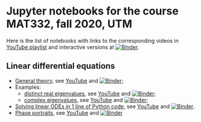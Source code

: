 # Jupyter notebooks for the course MAT332, fall 2020, UTM

Here is the list of notebooks with links to the corresponding videos in [YouTube playlist](https://www.youtube.com/playlist?list=PLEnYOnT-x1UWv6Tezx4Ml2tIWwsEmEdEu) and interactive versions at [![Binder](https://mybinder.org/badge_logo.svg)](https://mybinder.org/v2/gh/urkud/mat332-notebooks/master).

## Linear differential equations

* [General theory](./Linear_ODEs.ipynb), see [YouTube](https://youtu.be/SfXSwMhXSSY) and [![Binder](https://mybinder.org/badge_logo.svg)](https://mybinder.org/v2/gh/urkud/mat332-notebooks/master?filepath=Linear_ODEs.ipynb);
* Examples:
  - [distinct real eigenvalues](./Linear_ODE_real_evs.ipynb), see [YouTube](https://youtu.be/kMeGbVdQPFA) and [![Binder](https://mybinder.org/badge_logo.svg)](https://mybinder.org/v2/gh/urkud/mat332-notebooks/master?filepath=Linear_ODE_real_evs.ipynb);
  - [complex eigenvalues](./Linear_ODE_complex_evs.ipynb), see [YouTube](https://youtu.be/i4RDfp2iOEY) and [![Binder](https://mybinder.org/badge_logo.svg)](https://mybinder.org/v2/gh/urkud/mat332-notebooks/master?filepath=Linear_ODE_complex_evs.ipynb);
* [Solving linear ODEs in 1 line of Python code](./Linear_ODEs_sympy.ipynb), see [YouTube](https://youtu.be/oN254rVNyHs) and [![Binder](https://mybinder.org/badge_logo.svg)](https://mybinder.org/v2/gh/urkud/mat332-notebooks/master?filepath=Linear_ODEs_sympy.ipynb).
* [Phase portraits](./Linear_ODEs_phase_portraits.ipynb), see [YouTube](https://youtu.be/e4bxnxnlGOU) and [![Binder](https://mybinder.org/badge_logo.svg)](https://mybinder.org/v2/gh/urkud/mat332-notebooks/master?filepath=Linear_ODEs_phase_portraits.ipynb)
